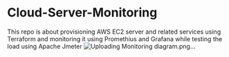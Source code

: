 # Cloud-Server-Monitoring
This repo is about provisioning AWS EC2 server and related services using Terraform and monitoring it using Promethius and  Grafana while testing the load using Apache Jmeter
![Uploading Monitoring diagram.png…]()
